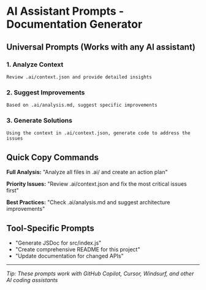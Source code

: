 # AI Assistant Prompts - Documentation Generator

## Universal Prompts (Works with any AI assistant)

### 1. Analyze Context
```
Review .ai/context.json and provide detailed insights
```

### 2. Suggest Improvements
```
Based on .ai/analysis.md, suggest specific improvements
```

### 3. Generate Solutions
```
Using the context in .ai/context.json, generate code to address the issues
```

## Quick Copy Commands

**Full Analysis:**
"Analyze all files in .ai/ and create an action plan"

**Priority Issues:**
"Review .ai/context.json and fix the most critical issues first"

**Best Practices:**
"Check .ai/analysis.md and suggest architecture improvements"

## Tool-Specific Prompts

- "Generate JSDoc for src/index.js"
- "Create comprehensive README for this project"
- "Update documentation for changed APIs"

---
*Tip: These prompts work with GitHub Copilot, Cursor, Windsurf, and other AI coding assistants*
